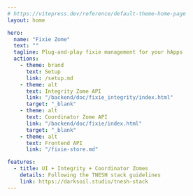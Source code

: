 ```yaml
---
# https://vitepress.dev/reference/default-theme-home-page
layout: home

hero:
  name: "Fixie Zome"
  text: ""
  tagline: Plug-and-play fixie management for your hApps
  actions:
    - theme: brand
      text: Setup
      link: /setup.md
    - theme: alt
      text: Integrity Zome API
      link: "/backend/doc/fixie_integrity/index.html"
      target: "_blank"
    - theme: alt
      text: Coordinator Zome API
      link: "/backend/doc/fixie/index.html"
      target: "_blank"
    - theme: alt
      text: Frontend API
      link: "/fixie-store.md"

features:
  - title: UI + Integrity + Coordinator Zomes
    details: Following the TNESH stack guidelines
    link: https://darksoil.studio/tnesh-stack
---
```

